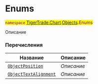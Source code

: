 
# Enums

<mark style="color:purple;">`namespace` [TigerTrade.Chart](../../TigerTrade.Chart.md).[Objects](../../TigerTrade.Chart/Objects.md).Enums

Описание


### Перечисления
| Название | Описание |
| --- | --- |
| [`ObjectPosition`](./Enums/ObjectPosition.cs.md) | *Описание* |
| [`ObjectTextAlignment`](./Enums/ObjectTextAlignment.cs.md) | *Описание* |
